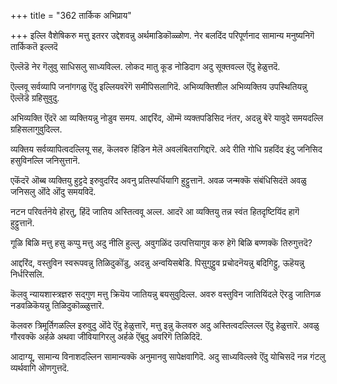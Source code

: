 +++
title = "362 तार्किक अभिप्राय"

+++
इल्लि वैशेषिकरु मत्तु इतरर उद्देशवन्नु अर्थमाडिकॊळ्ळोण. नेर बलदिंद परिपूर्णनाद सामान्य मनुष्यनिगॆ तार्किकतॆ इल्लदॆ

ऎल्लॆडॆ नेर गॆलुवु साधिसलु साध्यविल्ल. लोकद मातु कूड नोडिदाग अदु सूक्तवल्ल ऎंदु हेळुत्तदॆ.

ऎल्लवू सर्वव्यापि जनांगगळु ऎंदु इल्लियवरॆगॆ समीपिसलागिदॆ. अभिव्यक्तिशील अभिव्यक्तिय उपस्थितियन्नु ऎल्लॆडॆ ग्रहिसुवुदु.

अभिव्यक्ति ऎंदरॆ आ व्यक्तियन्नु नोडुव समय. आद्दरिंद, ऒम्मॆ व्यक्तपडिसिद नंतर, अदन्नु बेरॆ यावुदे समयदल्लि ग्रहिसलागुवुदिल्ल.

व्यक्तिय सर्वव्यापित्वदल्लियू सह, कॆलवरु हिंडिन मेलॆ अवलंबितरागिद्दारॆ. अदे रीति गोधि ग्रहदिंद इंदु जनिसिद हसुविनल्लि जनिसुत्तानॆ.

एकॆंदरॆ ऒब्ब व्यक्तियु हुट्टदे इरुवुदरिंद अवनु प्रतिस्पर्धियागि हुट्टुत्तानॆ. अवळ जन्मक्कॆ संबंधिसिदंतॆ अवळु जनिसलु ऒंदे ऒंदु समयविदॆ.

नटन परिवर्तनॆये हॊरतु, हिंदॆ जातिय अस्तित्ववू अल्ल. आदरॆ आ व्यक्तियु तन्न स्वंत हितदृष्टियिंद हागॆ हुट्टुत्तानॆ.

गूळि बिळि मत्तु हसु कप्पु मत्तु अदु नीलि हुल्लु. अवुगळिंद उत्पत्तियागुव करु हेगॆ बिळि बण्णक्कॆ तिरुगुत्तदॆ?

आद्दरिंद, वस्तुविन स्वरूपवन्नु तिळिदुकॊंडु, अदन्नु अन्वयिसबेडि. पिसुगुट्टुव प्रचोदनॆयन्नु बदिगिट्टु, ऊहॆयन्नु निर्धरिसलि.

कॆलवु न्यायशास्त्रज्ञरु सद्गुण मत्तु क्रियॆय जातियन्नु बयसुवुदिल्ल. अवरु वस्तुविन जातियिंदले ऎरडु जातिगळ नडवळिकॆयन्नु तिळिदुकॊळ्ळुत्तारॆ.

कॆलवरु त्रिमूर्तिगळल्लि इरुवुदु ऒंदे ऎंदु हेळुत्तारॆ, मत्तु इन्नु कॆलवरु अदु अस्तित्वदल्लिल्ल ऎंदु हेळुत्तारॆ. अवळु गौरवक्कॆ अर्हळे अथवा जीवियागिरलु अर्हळे ऎंबुदु अवरिगॆ तिळिदिदॆ.

आदाग्यू, सामान्य विनाशदल्लिन सामान्यक्कॆ अनुमानवु सापेक्षवागिदॆ. अदु साध्यविल्लवे ऎंदु योचिसदॆ नन्न गंटलु व्यर्थवागि ऒणगुत्तदॆ.

